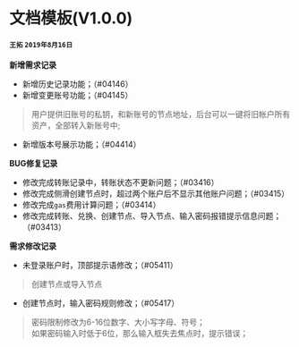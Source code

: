 # 文档模板(V1.0.0)

#### `王拓` `2019年8月16日`


**新增需求记录**
- 新增历史记录功能；（#04146）
- 新增变更账号功能；（#04145）
> 用户提供旧账号的私钥，和新账号的节点地址，后台可以一键将旧帐户所有资产，全部转入新账号中;
- 新增版本号展示功能；（#04414）


**BUG修复记录**

- 修改完成转账记录中，转账状态不更新问题；（#03416）
- 修改完成侧滑创建节点时，超过两个账户后不显示其他账户问题；（#03415）
- 修改完成`gas`费用计算问题；（#03414）
- 修改完成转账、兑换、创建节点、导入节点、输入密码报错提示信息问题；（#03413）





**需求修改记录**
- 未登录账户时，顶部提示语修改；（#05411）

> 创建节点或导入节点

- 创建节点时，输入密码规则修改；（#05417）

> 密码限制修改为6-16位数字、大小写字母、符号；</br>
> 如果密码输入时低于6位，那么输入框失去焦点时，提示错误；
